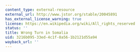 ```yaml
---
content_type: external-resource
external_url: http://www.jstor.org/stable/20045891
has_external_license_warning: true
license: https://en.wikipedia.org/wiki/All_rights_reserved
status: ''
title: Wrong Turn in Somalia
uid: 3216b095-33ed-4c1f-8a56-1b2121d55a94
wayback_url: ''
---
```

